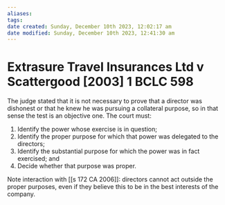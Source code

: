```yaml
---
aliases: 
tags: 
date created: Sunday, December 10th 2023, 12:02:17 am
date modified: Sunday, December 10th 2023, 12:41:30 am
---
```


# Extrasure Travel Insurances Ltd v Scattergood [2003] 1 BCLC 598

The judge stated that it is not necessary to prove that a director was dishonest or that he knew he was pursuing a collateral purpose, so in that sense the test is an objective one. The court must:

1. Identify the power whose exercise is in question;
2. Identify the proper purpose for which that power was delegated to the directors;
3. Identify the substantial purpose for which the power was in fact exercised; and
4. Decide whether that purpose was proper.

Note interaction with [[s 172 CA 2006]]: directors cannot act outside the proper purposes, even if they believe this to be in the best interests of the company.
